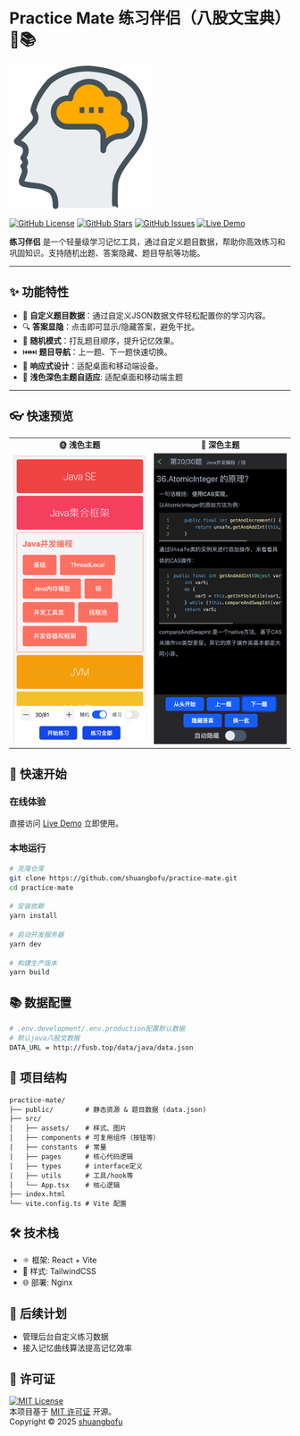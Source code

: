 # Practice Mate 练习伴侣（八股文宝典）🧠📚
![favicon](src/favicon.svg)

[![GitHub License](https://img.shields.io/badge/License-MIT-blue.svg)](LICENSE)
[![GitHub Stars](https://img.shields.io/github/stars/shuangbofu/practice-mate)](https://github.com/shuangbofu/practice-mate/stargazers)
[![GitHub Issues](https://img.shields.io/github/issues/shuangbofu/practice-mate)](https://github.com/shuangbofu/practice-mate/issues)
[![Live Demo](https://img.shields.io/badge/Demo-Online-green)](http://fusb.top/practice-mate/)

**练习伴侣** 是一个轻量级学习记忆工具，通过自定义题目数据，帮助你高效练习和巩固知识。支持随机出题、答案隐藏、题目导航等功能。

---

## ✨ 功能特性

- 📝 **自定义题目数据**：通过自定义JSON数据文件轻松配置你的学习内容。
- 🔍 **答案显隐**：点击即可显示/隐藏答案，避免干扰。
- 🔄 **随机模式**：打乱题目顺序，提升记忆效果。
- ⏮️⏭️ **题目导航**：上一题、下一题快速切换。
- 📱 **响应式设计**：适配桌面和移动端设备。
- 🎨 **浅色深色主题自适应**: 适配桌面和移动端主题

---

## 👓 快速预览
<table>
  <tr>
    <td width="50%" align="center">
      <strong>🌞 浅色主题</strong>
    </td>
    <td width="50%" align="center">
      <strong>🌙 深色主题</strong>
    </td>
  </tr>
  <tr>
    <td width="50%">
      <img src="/images/image.png">
    </td>
    <td width="50%">
      <img src="/images/image2.png">
    </td>
  </tr>
</table>

## 🚀 快速开始

### 在线体验
直接访问 [Live Demo](http://fusb.top/practice-mate/) 立即使用。

### 本地运行
```bash
# 克隆仓库
git clone https://github.com/shuangbofu/practice-mate.git
cd practice-mate

# 安装依赖
yarn install

# 启动开发服务器
yarn dev

# 构建生产版本
yarn build
```

## 📚 数据配置
```bash
# .env.development/.env.production配置默认数据
# 默认java八股文数据
DATA_URL = http://fusb.top/data/java/data.json
```
## 📂 项目结构
```
practice-mate/
├── public/        # 静态资源 & 题目数据 (data.json)
├── src/
│   ├── assets/    # 样式、图片
│   ├── components # 可复用组件（按钮等）
|   ├── constants  # 常量
|   ├── pages      # 核心代码逻辑
|   ├── types      # interface定义
|   ├── utils      # 工具/hook等
│   └── App.tsx    # 核心逻辑
├── index.html
└── vite.config.ts # Vite 配置
```

## 🛠️ 技术栈
- ⚛️ 框架: React + Vite
- 🎨 样式: TailwindCSS
- 🌐 部署: Nginx

## 🌟 后续计划
- 管理后台自定义练习数据
- 接入记忆曲线算法提高记忆效率

## 📜 许可证

[![MIT License](https://img.shields.io/badge/License-MIT-blue.svg)](LICENSE)  
本项目基于 [MIT 许可证](LICENSE) 开源。  
Copyright © 2025 [shuangbofu](https://github.com/shuangbofu)